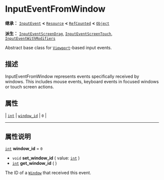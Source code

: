 <!-- ⚠ 请勿编辑本文件 ⚠ -->
<!-- 本文档使用脚本从 WeDot 引擎源码仓库生成。 -->
<!-- 生成脚本：https://github.com/WeDot-Engine/WeDot/tree/4.3/doc/tools/make_md.py； -->
<!-- 原文件：https://github.com/WeDot-Engine/WeDot/tree/4.3/doc/classes/InputEventFromWindow.xml。 -->

<div id="_class_inputeventfromwindow"></div>

# InputEventFromWindow

**继承：** [`InputEvent`](class_inputevent.md) **<** [`Resource`](class_resource.md) **<** [`RefCounted`](class_refcounted.md) **<** [`Object`](class_object.md)

**派生：** [`InputEventScreenDrag`](class_inputeventscreendrag.md), [`InputEventScreenTouch`](class_inputeventscreentouch.md), [`InputEventWithModifiers`](class_inputeventwithmodifiers.md)

Abstract base class for [`Viewport`](class_viewport.md)-based input events.

## 描述

InputEventFromWindow represents events specifically received by windows. This includes mouse events, keyboard events in focused windows or touch screen actions.

## 属性

| [`int`](class_int.md) | [`window_id`](#class_inputeventfromwindow_property_window_id) | ``0`` |

<!-- rst-class:: classref-section-separator -->

---

## 属性说明

<div id="_class_inputeventfromwindow_property_window_id"></div>

[`int`](class_int.md) **window_id** = ``0`` <div id="class_inputeventfromwindow_property_window_id"></div>

- `void` **set_window_id** ( value: [`int`](class_int.md) )
- [`int`](class_int.md) **get_window_id** ( )

The ID of a [`Window`](class_window.md) that received this event.

[^virtual]: 本方法通常需要用户覆盖才能生效。
[^const]: 本方法无副作用，不会修改该实例的任何成员变量。
[^vararg]: 本方法除了能接受在此处描述的参数外，还能够继续接受任意数量的参数。
[^constructor]: 本方法用于构造某个类型。
[^static]: 调用本方法无需实例，可直接使用类名进行调用。
[^operator]: 本方法描述的是使用本类型作为左操作数的有效运算符。
[^bitfield]: 这个值是由下列位标志构成位掩码的整数。
[^void]: 无返回值。
